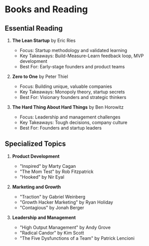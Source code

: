 # Books and Reading

## Essential Reading
1. **The Lean Startup** by Eric Ries
   - Focus: Startup methodology and validated learning
   - Key Takeaways: Build-Measure-Learn feedback loop, MVP development
   - Best For: Early-stage founders and product teams

2. **Zero to One** by Peter Thiel
   - Focus: Building unique, valuable companies
   - Key Takeaways: Monopoly theory, startup secrets
   - Best For: Visionary founders and strategic thinkers

3. **The Hard Thing About Hard Things** by Ben Horowitz
   - Focus: Leadership and management challenges
   - Key Takeaways: Tough decisions, company culture
   - Best For: Founders and startup leaders

## Specialized Topics
1. **Product Development**
   - "Inspired" by Marty Cagan
   - "The Mom Test" by Rob Fitzpatrick
   - "Hooked" by Nir Eyal

2. **Marketing and Growth**
   - "Traction" by Gabriel Weinberg
   - "Growth Hacker Marketing" by Ryan Holiday
   - "Contagious" by Jonah Berger

3. **Leadership and Management**
   - "High Output Management" by Andy Grove
   - "Radical Candor" by Kim Scott
   - "The Five Dysfunctions of a Team" by Patrick Lencioni 